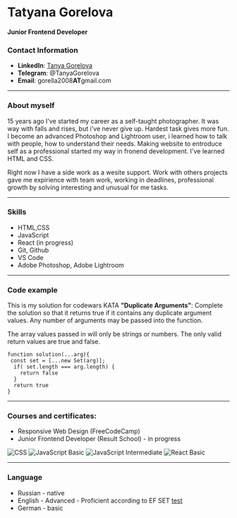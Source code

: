 # Tatyana Gorelova
**Junior Frontend Developer**

### Contact Information

* **LinkedIn**: [Tanya Gorelova](https://www.linkedin.com/in/tanya-gorelova/)
* **Telegram**: @TanyaGorelova
* **Email**: gorella2008**AT**gmail.com

---

### About myself

15 years ago I've started my career as a self-taught photographer.  It was way with falls and rises, but i've never give up. Hardest task gives more fun. I become an advanced Photoshop and Lightroom user, i learned how to talk with people, how to understand their needs. Making website to entroduce self as a professional started my way in fronend development. I've learned HTML and CSS.

Right now I have a side work as a wesite support. Work with others projects gave me expirience with team work, working in deadlines, professional growth by solving interesting and unusual for me tasks.

----

### Skills

* HTML,CSS
* JavaScript
* React (in progress)
* Git, Github
* VS Code
* Adobe Photoshop, Adobe Lightroom

---

### Code example

This is my solution for codewars KATA **"Duplicate Arguments"**:
Complete the solution so that it returns true if it contains any duplicate argument values. Any number of arguments may be passed into the function.

The array values passed in will only be strings or numbers. The only valid return values are true and false.

```
function solution(...arg){
 const set = [...new Set(arg)];
  if( set.length === arg.length) {
    return false
  }
  return true
}
```

---
### Courses and certificates:

* Responsive Web Design (FreeCodeCamp)
* Junior Frontend Developer (Result School) - in progress

![CSS](https://s179vla.storage.yandex.net/rdisk/86a90fca77b7771c91a1991dc94aa971c5e41ffab8573333dbc916eacf6ff6d5/640aa801/NiDWaz0BxfV6fh1bPXwNJJ35MVTAqIwfDjJkITDSumFM38wt5WB51unyVI64uW3eSLZJEqZycJdb-YNHjgulcw==?uid=0&filename=css%20certificate.jpg&disposition=inline&hash=&limit=0&content_type=image%2Fjpeg&owner_uid=0&fsize=86097&hid=722df2f3cd8479a80539abfc4c4a1260&media_type=image&tknv=v2&etag=ddae2baa9c7b7feab32807646049cd69&rtoken=GOJQPKDCXNHH&force_default=no&ycrid=na-5104df42069e090338ba4785f3022b6a-downloader4e&ts=5f6839a094240&s=03287d62394c357cefa149c54ae2f51425a1b6b30c8b5485381d3953b20a11b3&pb=U2FsdGVkX1-AQgrb08uJvOjwhfM8CB0stRm79-jiPxwSjxpYFOpq4ndGe00vrIeZpkDBDvUWFFE_YA-nlVeLAK41_SFmy6t80FgN6U2unr0)
![JavaScript Basic](https://s467sas.storage.yandex.net/rdisk/0dcb5a75398ade5b0c83f7693945eec43e56d2f61b56a2e652f86667f998d84b/640aa854/NiDWaz0BxfV6fh1bPXwNJD_8JXDD-RYe4kt1W3KvlZDiUjYE8KAYC7ZXaAlCRyqInTn5KIIDgnsa8YZ-ZzLOOQ==?uid=0&filename=js_basic%20certificate.jpg&disposition=inline&hash=&limit=0&content_type=image%2Fjpeg&owner_uid=0&fsize=87243&hid=ce61a9a6e02e0bf7703b081b0cb4bdca&media_type=image&tknv=v2&etag=36394f1a4fcc9ab274259377adb42efa&rtoken=9hR4UTWmYsMY&force_default=no&ycrid=na-64993e0e9942f62e3456371e128ce8bc-downloader4e&ts=5f6839efbbd00&s=9bf52e63113486d7c44bdf622d621e45b548cf2c763733413b1c80749a7fd2a7&pb=U2FsdGVkX1_MGBJmxgx7nCNiQ_jWcgzL3382PnoEFLiu9QdSBkaqFwWR-oaKvaROiDvs8QPf53wzWbEi8_wf1nY3hq6REjF3vqUM8dZ3FYo)
![JavaScript Intermediate](https://s283vlx.storage.yandex.net/rdisk/def8aaa78da60120b47834de2949d12a118aee63020761250f9bd57c20535834/640aa8f8/NiDWaz0BxfV6fh1bPXwNJBgE1jEUVAMUjS_OQHT9K909UeXHLOIovuqDshRMCFBND9FOlfvn6QG7ZFz8bRSHqw==?uid=253206&filename=js_intermediate%20certificate.jpg&disposition=inline&hash=&limit=0&content_type=image%2Fjpeg&owner_uid=253206&fsize=87713&hid=5a5eaccafe22d16880afad596296eeed&media_type=image&tknv=v2&etag=d77b03ec40bfb5e1779f180033d64334&rtoken=zql66ufSHrKv&force_default=yes&ycrid=na-ab091994224bf1fad8d95e04d1cf7e6e-downloader4e&ts=5f683a8c22e00&s=75241ec6dd31a76aaa249322da2c8a0fd954daaeeb4a70516fa4f8f066b96607&pb=U2FsdGVkX18PYDm3lHnBBp-jXhTTecAbHVkVDMiwDp1RGIoADrJgQuFQV4Na1jqDZAEcjRqkDce8-si7MCNuFR72U2k-4hhv0QscYhPGxTo)
![React Basic](https://s63vlx.storage.yandex.net/rdisk/f2fdf561ebc20208c83208adb8a6e408db753abb744df672b2663d9c17e6bd3a/640aa946/NiDWaz0BxfV6fh1bPXwNJNZaycfplhLP9Nrvk2c2_LD-DmQ0pu6MMq0DgC9mbm1IAQaqYzz8F8G9Jo361n0hmw==?uid=253206&filename=react_basic%20certificate.jpg&disposition=inline&hash=&limit=0&content_type=image%2Fjpeg&owner_uid=253206&fsize=86913&hid=5a2080ab05e78b11115f7150bc3a1a0b&media_type=image&tknv=v2&etag=3aedbe81c6b40dbfd4d95fb45409fec4&rtoken=hgYBRiesKKym&force_default=yes&ycrid=na-004507c784381710e4a43080a66f5193-downloader4e&ts=5f683ad685d80&s=98c34d120310fa967191820b8041f028b70e3a7b731c2b55d7cc187b4e8acf7f&pb=U2FsdGVkX1-p045Jyvzp0qw2_M8EJoEakg2Tx4ekf1h1mN_5G876Nz5hILOZLsL_iyrW9x8o3_jtlBuQ2AbbZmCx8y3QxUp-UmDGqDDtdsg)

---
### Language
* Russian - native
* English - Advanced - Proficient according to EF SET [test](https://www.efset.org/cert/zYmPW5)
* German - basic
